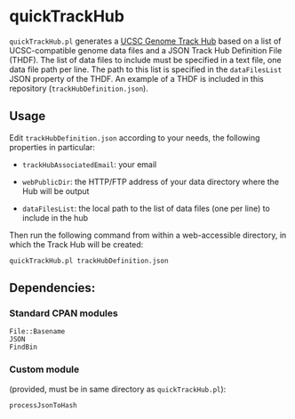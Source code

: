 # quickTrackHub
`quickTrackHub.pl` generates a [UCSC Genome Track Hub](http://genome.cse.ucsc.edu/goldenPath/help/hgTrackHubHelp.html) based on a list of UCSC-compatible genome data files and a JSON Track Hub Definition File (THDF). The list of data files to include must be specified in a text file, one data file path per line. The path to this list is specified in the `dataFilesList` JSON property of the THDF.
An example of a THDF is included in this repository (`trackHubDefinition.json`).

## Usage
Edit `trackHubDefinition.json` according to your needs, the following properties in particular:
  
  - `trackHubAssociatedEmail`: your email
  
  - `webPublicDir`: the HTTP/FTP address of your data directory where the Hub will be output
  
  - `dataFilesList`: the local path to the list of data files (one per line) to include in the hub
  
Then run the following command from within a web-accessible directory, in which the Track Hub will be created:

```
quickTrackHub.pl trackHubDefinition.json
```


## Dependencies:

### Standard CPAN modules
  
    File::Basename
    JSON
    FindBin
    
### Custom module 
(provided, must be in same directory as `quickTrackHub.pl`):
  
    processJsonToHash
    
